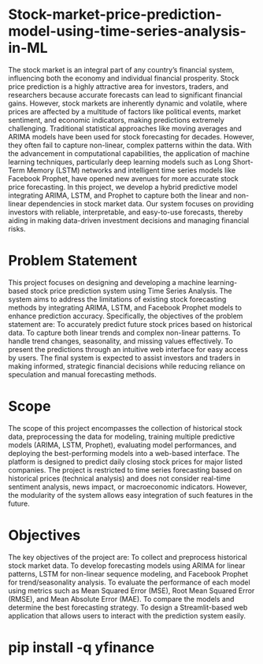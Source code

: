 # Stock-market-price-prediction-model-using-time-series-analysis-in-ML

The stock market is an integral part of any country’s financial system, influencing both the economy and individual financial prosperity. Stock price prediction is a highly attractive area for investors, traders, and researchers because accurate forecasts can lead to significant financial gains. However, stock markets are inherently dynamic and volatile, where prices are affected by a multitude of factors like political events, market sentiment, and economic indicators, making predictions extremely challenging.
Traditional statistical approaches like moving averages and ARIMA models have been used for stock forecasting for decades. However, they often fail to capture non-linear, complex patterns within the data. With the advancement in computational capabilities, the application of machine learning techniques, particularly deep learning models such as Long Short-Term Memory (LSTM) networks and intelligent time series models like Facebook Prophet, have opened new avenues for more accurate stock price forecasting.
In this project, we develop a hybrid predictive model integrating ARIMA, LSTM, and Prophet to capture both the linear and non-linear dependencies in stock market data. Our system focuses on providing investors with reliable, interpretable, and easy-to-use forecasts, thereby aiding in making data-driven investment decisions and managing financial risks.

# Problem Statement
This project focuses on designing and developing a machine learning-based stock price prediction system using Time Series Analysis. The system aims to address the limitations of existing stock forecasting methods by integrating ARIMA, LSTM, and Facebook Prophet models to enhance prediction accuracy.
Specifically, the objectives of the problem statement are:
To accurately predict future stock prices based on historical data.
To capture both linear trends and complex non-linear patterns.
To handle trend changes, seasonality, and missing values effectively.
To present the predictions through an intuitive web interface for easy access by users.
The final system is expected to assist investors and traders in making informed, strategic financial decisions while reducing reliance on speculation and manual forecasting methods.

# Scope
The scope of this project encompasses the collection of historical stock data, preprocessing the data for modeling, training multiple predictive models (ARIMA, LSTM, Prophet), evaluating model performances, and deploying the best-performing models into a web-based interface. The platform is designed to predict daily closing stock prices for major listed companies.
The project is restricted to time series forecasting based on historical prices (technical analysis) and does not consider real-time sentiment analysis, news impact, or macroeconomic indicators. However, the modularity of the system allows easy integration of such features in the future.

# Objectives
The key objectives of the project are:
To collect and preprocess historical stock market data.
To develop forecasting models using ARIMA for linear patterns, LSTM for non-linear sequence modeling, and Facebook Prophet for trend/seasonality analysis.
To evaluate the performance of each model using metrics such as Mean Squared Error (MSE), Root Mean Squared Error (RMSE), and Mean Absolute Error (MAE).
To compare the models and determine the best forecasting strategy.
To design a Streamlit-based web application that allows users to interact with the prediction system easily.
# pip install -q yfinance
